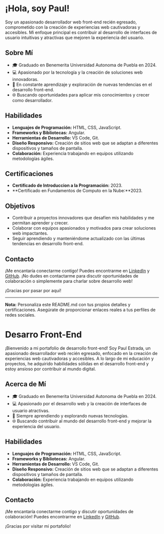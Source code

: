# ¡Hola, soy Paul!

Soy un apasionado desarrollador web front-end recién egresado, comprometido con la creación de experiencias web cautivadoras y accesibles. Mi enfoque principal es contribuir al desarrollo de interfaces de usuario intuitivas y atractivas que mejoren la experiencia del usuario.

## Sobre Mí

- 🎓 Graduado en Benemerita Universidad Autonoma de Puebla en 2024.
- 💻 Apasionado por la tecnología y la creación de soluciones web innovadoras.
- 🚀 En constante aprendizaje y exploración de nuevas tendencias en el desarrollo front-end.
- 🌐 Buscando oportunidades para aplicar mis conocimientos y crecer como desarrollador.

## Habilidades

- **Lenguajes de Programación:** HTML, CSS, JavaScript.
- **Frameworks y Bibliotecas:** Angular.
- **Herramientas de Desarrollo:** VS Code, Git.
- **Diseño Responsivo:** Creación de sitios web que se adaptan a diferentes dispositivos y tamaños de pantalla.
- **Colaboración:** Experiencia trabajando en equipos utilizando metodologías ágiles.

## Certificaciones

- **Certificado de Introduccion a la Programación:** 2023.
- **Certificado en Fundamentos de Computo en la Nube:**2023.

## Objetivos

- Contribuir a proyectos innovadores que desafíen mis habilidades y me permitan aprender y crecer.
- Colaborar con equipos apasionados y motivados para crear soluciones web impactantes.
- Seguir aprendiendo y manteniéndome actualizado con las últimas tendencias en desarrollo front-end.

## Contacto

¡Me encantaría conectarme contigo! Puedes encontrarme en [LinkedIn](https://www.linkedin.com/in/PaulEstradaLara/) y [GitHub](https://github.com/paulestradadev). ¡No dudes en contactarme para discutir oportunidades de colaboración o simplemente para charlar sobre desarrollo web!

¡Gracias por pasar por aquí!

---
**Nota:** Personaliza este README.md con tus propios detalles y certificaciones. Asegúrate de proporcionar enlaces reales a tus perfiles de redes sociales.

# Desarro Front-End

¡Bienvenido a mi portafolio de desarrollo front-end! Soy Paul Estrada, un apasionado desarrollador web recién egresado, enfocado en la creación de experiencias web cautivadoras y accesibles. A lo largo de mi educación y proyectos, he adquirido habilidades sólidas en el desarrollo front-end y estoy ansioso por contribuir al mundo digital.

## Acerca de Mí

- 🎓 Graduado en Benemerita Universidad Autonoma de Puebla en 2024.
- 💻 Apasionado por el desarrollo web y la creación de interfaces de usuario atractivas.
- 🚀 Siempre aprendiendo y explorando nuevas tecnologías.
- 🌐 Buscando contribuir al mundo del desarrollo front-end y mejorar la experiencia del usuario.

## Habilidades

- **Lenguajes de Programación:** HTML, CSS, JavaScript.
- **Frameworks y Bibliotecas:** Angular.
- **Herramientas de Desarrollo:** VS Code, Git.
- **Diseño Responsivo:** Creación de sitios web que se adaptan a diferentes dispositivos y tamaños de pantalla.
- **Colaboración:** Experiencia trabajando en equipos utilizando metodologías ágiles.


## Contacto

¡Me encantaría conectarme contigo y discutir oportunidades de colaboración! Puedes encontrarme en [LinkedIn](https://www.linkedin.com/in/paul-estrada-lara-384b962a9/) y [GitHub](https://github.com/paulestradadev).

¡Gracias por visitar mi portafolio!
